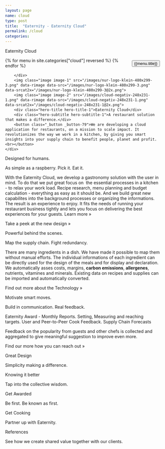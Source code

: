 ```yaml
---
layout: page
name: cloud
type: post
title:  "Eaternity - Eaternity Cloud"
permalink: /cloud
categories:
---
```


<div class="container-hero container-hero-1 clearfix">
	<div class="container-hero-content container-hero-content-1 clearfix">
		<div class="container container-4 clearfix">
			<p class="text text-5" onClick="window.location='/cloud';" >Eaternity Cloud</p>
			{% for menu in site.categories["cloud"] reversed %}
			 <button class="_button" style="float:right;margin-left:20px;margin-top:8px;font-size:0.95em" onClick="window.location='{{menu.url}}';">{{menu.title}}</button>
		    {% endfor %}

		</div>
		<img class="image image-1" src="/images/nur-logo-klein-480x299-3.png" data-rimage data-src="/images/nur-logo-klein-480x299-3.png" data-srcat2x="/images/nur-logo-klein-480x299-3@2x.png">
		<img class="image image-2" src="/images/cloud-negativ-248x231-1.png" data-rimage data-src="/images/cloud-negativ-248x231-1.png" data-srcat2x="/images/cloud-negativ-248x231-1@2x.png">
		<div class="hero-title hero-title-1">Eaternity Cloud</div>
		<div class="hero-subtitle hero-subtitle-1">A restaurant solution that makes a difference.</div>
		<button class="_button _button-79">We are developing a cloud application for restaurants, on a mission to scale impact. It revolutionizes the way we work in a kitchen, by giving you smart insights into your supply chain to benefit people, planet and profit.<br></button>
	</div>
</div>

<div class="element element-5"></div>
<div class="content-design content-design-1 clearfix">
	<p class="text text-16">Designed for humans.</p>
	<p class="text text-21">As simple as a raspberry. Pick it. Eat it.</p>
	<div class="text text-25">
	<p>With the Eaternity Cloud, we develop a gastronomy solution with the user in mind. To do that we put great focus on &nbsp;the essential processes in a kitchen - to relax your work load. Recipe research, menu planning and budget calculation - everything as easy as it should be. And we build great new capabilites into the background processes or organizing the informations. The result is an experience to enjoy. It fits the needs of running your restaurant business tightly and lets you focus on delivering the best experiences for your guests. Learn more »</p>
	<p>Take a peek at the new design »</p>
</div>
<div class="element element-8"></div>
</div>
<div class="content-technology content-technology-1 clearfix">
<p class="text text-35">Powerful behind the scenes.</p>
<p class="text text-42">Map the supply chain. Fight redundancy.</p>
<div class="text text-46">
	<p>There are many ingredients in a dish. We have made it possible to map them without manual efforts. The individual informations of each ingredient can be directly used for the design of the meals and for display and declaration. We automatically asses costs, margins, <strong>carbon emissions</strong>, <strong>allergenes</strong>, nutrients, vitamines and minerals. Existing data on recipes and supplies can be imported and automatically converted.&nbsp;</p>
	<p>Find out more about the Technology »</p>
</div>
<div class="element element-13"></div>
</div>
<div class="content-awards content-awards-1 clearfix">
<p class="text text-59">Motivate smart moves.</p>
<p class="text text-67">Build in communication. Real feedback.</p>
<div class="text text-74">
	<p>Eaternity Award - Monthly Reports. Setting, Measuring and reaching targets. User and Peer-to-Peer Cook Feedback. Supply Chain Forecasts&nbsp;</p>
	<p>Feedback on the popularity from guests and other chefs is collected and aggregated to give meaningful suggestion to improve even more.</p>
	<p>Find our more how you can reach out »</p>
</div>
<div class="element"></div>
</div>
<div class="follow-up-footer follow-up-footer-2 clearfix">
<div class="container container-49"></div>
<div class="element-about-eaternity element-about-eaternity-2 clearfix">
	<p class="text text-94">Great Design</p>
	<p class="text text-102">Simplicity making a difference.</p>
</div>
<div class="element-co2footprint element-co2footprint-1 clearfix">
	<p class="text text-115">Knowing it better</p>
	<p class="text text-126">Tap into the collective wisdom.</p>
</div>
<div class="element-allergens element-allergens-1 clearfix">
	<p class="text text-139">Get Awarded</p>
	<p class="text text-144">Be first. Be known as first.</p>
	<div class="element element-30"></div>
</div>
<div class="container container-70 clearfix">
	<div class="element-about-eaternity element-about-eaternity-10 clearfix">
		<p class="text text-168">Get Cooking</p>
		<p class="text text-184">Partner up with Eaternity.</p>
	</div>
	<div class="element-about-eaternity element-about-eaternity-15 clearfix">
		<p class="text text-200">References</p>
		<p class="text text-212">See how we create shared value together with our clients.</p>
	</div>
</div>
